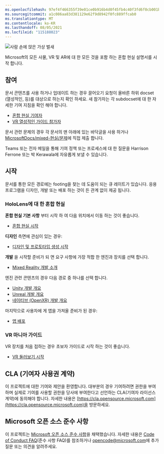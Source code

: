 ```yaml
---
ms.openlocfilehash: 97ef4f466355f39e01ce0b916b4d0f45fb4c40f3fd6f0cb001b1bcccb35740eb
ms.sourcegitcommit: a1c086aa83d381129e62f9d8942f0fc889ffcab0
ms.translationtype: MT
ms.contentlocale: ko-KR
ms.lasthandoff: 08/05/2021
ms.locfileid: "115188023"
---
```

![사람 손에 앉은 가상 벌새](mixed-reality-docs/mr-dev-docs/discover/images/01_MixedReality.png)

Microsoft의 모든 사물, VR 및 AR에 대 한 모든 것을 포함 하는 혼합 현실 설명서를 시작 합니다.

## <a name="contributing"></a>참여

문서 콘텐츠를 사용 하거나 업데이트 하는 경우 끌어오기 요청이 올바른 하위 docset (열성적인, 등)를 대상으로 하는지 확인 하세요. 새 참가자는 각 subdocset에 대 한 자세한 기여 지침을 확인 해야 합니다.

* [혼합 현실 기여자](mixed-reality-docs/mr-dev-docs/CONTRIBUTING.md)
* [VR 열성적인 가이드 참가자](enthusiast-guide/CONTRIBUTING.md)

문서 관련 문제의 경우 각 문서의 맨 아래에 있는 바닥글을 사용 하거나 [MicrosoftDocs/mixed-현실/문제](https://github.com/MicrosoftDocs/mixed-reality/issues)에 직접 제출 합니다.

Teams 또는 전자 메일을 통해 기여 정책 또는 프로세스에 대 한 질문을 Harrison Ferrone 또는 박 Kerawala에 자유롭게 보낼 수 있습니다. 

## <a name="getting-started"></a>시작 

문서를 통한 모든 경로에는 footing을 찾는 데 도움이 되는 큐 레이트가 있습니다. 응용 프로그램을 디자인, 개발 또는 배포 하는 것이 든 관계 없이 제공 됩니다. 

### <a name="mixed-reality-for-hololens"></a>HoloLens에 대 한 혼합 현실

**혼합 현실 기본 사항** 부터 시작 하 여 다음 위치에서 이동 하는 것이 좋습니다.

* [혼합 현실 시작](mixed-reality-docs/mr-dev-docs/discover/get-started-with-mr.md)

**디자인** 측면에 관심이 있는 경우:

* [디자인 및 프로토타입 생성 시작](mixed-reality-docs/mr-dev-docs/design/design.md)

**개발** 을 시작할 준비가 되 면 요구 사항에 가장 적합 한 엔진과 장치를 선택 합니다.

* [Mixed Reality 개발 소개](mixed-reality-docs/mr-dev-docs/develop/development.md)

엔진 관련 콘텐츠의 경우 다음 경로 중 하나를 선택 합니다.

* [Unity 개발 개요](mixed-reality-docs/mr-dev-docs/develop/unity/unity-development-overview.md)
* [Unreal 개발 개요](mixed-reality-docs/mr-dev-docs/develop/unreal/unreal-development-overview.md)
* [네이티브 (OpenXR) 개발 개요](mixed-reality-docs/mr-dev-docs/develop/native/directx-development-overview.md)

마지막으로 사용자에 게 앱을 가져올 준비가 된 경우:

* [앱 배포](mixed-reality-docs/mr-dev-docs/distribute/distribute-overview.md)

### <a name="vr-enthusiast-guide"></a>VR 마니아 가이드

VR 장치를 처음 접하는 경우 초보자 가이드로 시작 하는 것이 좋습니다.

* [VR 둘러보기 시작](enthusiast-guide/vr-journey.md)

## <a name="contributor-license-agreement-cla"></a>CLA (기여자 사용권 계약)

이 프로젝트에 대한 기여와 제안을 환영합니다. 대부분의 경우 기여하려면 권한을 부여하며 실제로 기여를 사용할 권한을 당사에 부여한다고 선언하는 CLA(기여자 라이선스 계약)에 동의해야 합니다. 자세한 내용은 [https://cla.opensource.microsoft.com](https://cla.opensource.microsoft.com)을 방문하세요.

## <a name="microsoft-open-source-code-of-conduct"></a>Microsoft 오픈 소스 준수 사항

이 프로젝트는 [Microsoft 오픈 소스 준수 사항](https://opensource.microsoft.com/codeofconduct)을 채택했습니다. 자세한 내용은 [Code of Conduct FAQ](https://opensource.microsoft.com/codeofconduct/faq/)(준수 사항 FAQ)를 참조하거나 [opencode@microsoft.com](mailto:opencode@microsoft.com)에 추가 질문 또는 의견을 알려주세요.
